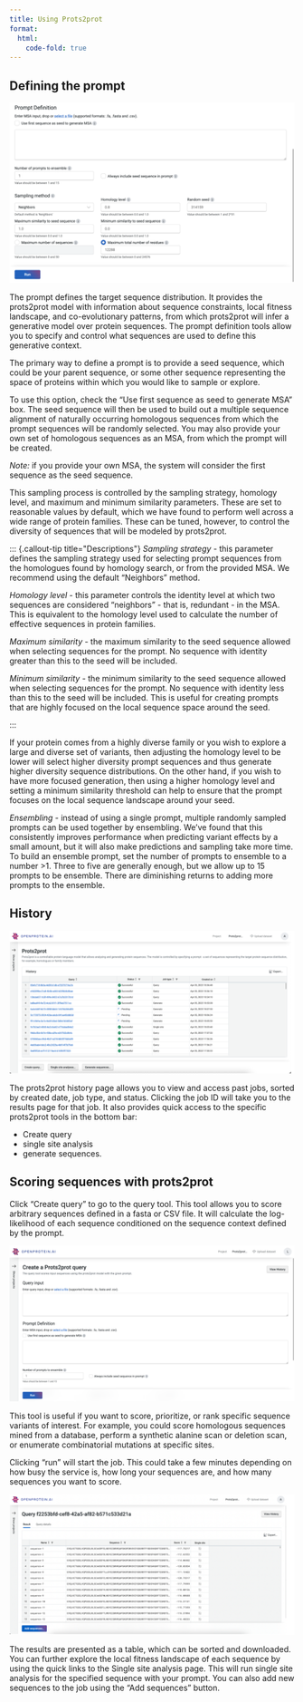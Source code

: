 ```yaml
---
title: Using Prots2prot
format:
  html:
    code-fold: true
---
```


## Defining the prompt

![](p2p_images/46_prompt.png)

The prompt defines the target sequence distribution. It provides the prots2prot model with information about sequence constraints, local fitness landscape, and co-evolutionary patterns, from which prots2prot will infer a generative model over protein sequences. The prompt definition tools allow you to specify and control what sequences are used to define this generative context.

The primary way to define a prompt is to provide a seed sequence, which could be your parent sequence, or some other sequence representing the space of proteins within which you would like to sample or explore. 

To use this option, check the “Use first sequence as seed to generate MSA” box. The seed sequence will then be used to build out a multiple sequence alignment of naturally occurring homologous sequences from which the prompt sequences will be randomly selected. You may also provide your own set of homologous sequences as an MSA, from which the prompt will be created. 

*Note:* if you provide your own MSA, the system will consider the first sequence as the seed sequence.


This sampling process is controlled by the sampling strategy, homology level, and maximum and minimum similarity parameters. These are set to reasonable values by default, which we have found to perform well across a wide range of protein families. These can be tuned, however, to control the diversity of sequences that will be modeled by prots2prot.

::: {.callout-tip title="Descriptions"}
*Sampling strategy* - this parameter defines the sampling strategy used for selecting prompt sequences from the homologues found by homology search, or from the provided MSA. We recommend using the default “Neighbors” method.

*Homology level* - this parameter controls the identity level at which two sequences are considered “neighbors” - that is, redundant - in the MSA. This is equivalent to the homology level used to calculate the number of effective sequences in protein families.

*Maximum similarity* -  the maximum similarity to the seed sequence allowed when selecting sequences for the prompt. No sequence with identity greater than this to the seed will be included.

*Minimum similarity* - the minimum similarity to the seed sequence allowed when selecting sequences for the prompt. No sequence with identity less than this to the seed will be included. This is useful for creating prompts that are highly focused on the local sequence space around the seed.

:::

If your protein comes from a highly diverse family or you wish to explore a large and diverse set of variants, then adjusting the homology level to be lower will select higher diversity prompt sequences and thus generate higher diversity sequence distributions. On the other hand, if you wish to have more focused generation, then using a higher homology level and setting a minimum similarity threshold can help to ensure that the prompt focuses on the local sequence landscape around your seed. 

*Ensembling* - instead of using a single prompt, multiple randomly sampled prompts can be used together by ensembling. We’ve found that this consistently improves performance when predicting variant effects by a small amount, but it will also make predictions and sampling take more time. To build an ensemble prompt, set the number of prompts to ensemble to a number >1. Three to five are generally enough, but we allow up to 15 prompts to be ensemble. There are diminishing returns to adding more prompts to the ensemble.

## History

![](p2p_images/47_history.png)

The prots2prot history page allows you to view and access past jobs, sorted by created date, job type, and status. Clicking the job ID will take you to the results page for that job. It also provides quick access to the specific prots2prot tools in the bottom bar:
* Create query
* single site analysis
* generate sequences.

## Scoring sequences with prots2prot

Click “Create query” to go to the query tool. This tool allows you to score arbitrary sequences defined in a fasta or CSV file. It will calculate the log-likelihood of each sequence conditioned on the sequence context defined by the prompt.

![](p2p_images/48_query_input.png)

This tool is useful if you want to score, prioritize, or rank specific sequence variants of interest. For example, you could score homologous sequences mined from a database, perform a synthetic alanine scan or deletion scan, or enumerate combinatorial mutations at specific sites.

Clicking “run” will start the job. This could take a few minutes depending on how busy the service is, how long your sequences are, and how many sequences you want to score.

![](p2p_images/49_prots_result.png)

The results are presented as a table, which can be sorted and downloaded. You can further explore the local fitness landscape of each sequence by using the quick links to the Single site analysis page. This will run single site analysis for the specified sequence with your prompt. You can also add new sequences to the job using the “Add sequences” button.
